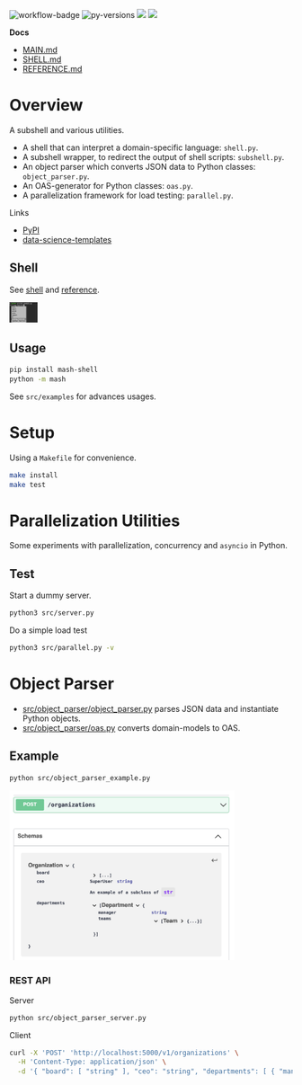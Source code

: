 ![workflow-badge](https://github.com/voschezang/mash/actions/workflows/python-app.yml/badge.svg)
![py-versions](https://img.shields.io/badge/python-3.8%20|%203.10%20|%203.11-blue)
<a href="https://pypi.org/project/mash-shell" title="Python versions"><img src="[https://img.shields.io/badge/pypi-v0.1.0-blue](https://img.shields.io/badge/python-3.8%20|%203.10%20|%203.11-blue)"/></a>
<a href="https://pypi.org/project/mash-shell" title="PyPI"><img src="https://img.shields.io/badge/pypi-v0.1.0-blue"/></a>

**Docs**
- [MAIN.md](MAIN.md)
- [SHELL.md](SHELL.md)
- [REFERENCE.md](SHELL_REFERENCE.md)

# Overview

A subshell and various utilities.

- A shell that can interpret a domain-specific language: `shell.py`.
- A subshell wrapper, to redirect the output of shell scripts: `subshell.py`.
- An object parser which converts JSON data to Python classes: `object_parser.py`.
- An OAS-generator for Python classes: `oas.py`.
- A parallelization framework for load testing: `parallel.py`.

Links
- [PyPI](https://pypi.org/project/mash-shell)
- [data-science-templates](https://github.com/voschezang/data-science-templates)

## Shell

See [shell](SHELL.md) and [reference](SHELL_REFERENCE.md).

<img src="img/shell_dropdown.png" style="max-width: 10%" alt="Example of a shell with a dropdown completion menu">

## Usage

```sh
pip install mash-shell
python -m mash
```

See `src/examples` for advances usages.

# Setup

Using a `Makefile` for convenience.

```sh
make install
make test
```

# Parallelization Utilities

Some experiments with parallelization, concurrency and `asyncio` in Python.

## Test

Start a dummy server.

```sh
python3 src/server.py
```

Do a simple load test

```sh
python3 src/parallel.py -v
```

# Object Parser

- [src/object_parser/object_parser.py](object_parser.py) parses JSON data and instantiate Python objects.
- [src/object_parser/oas.py](oas.py) converts domain-models to OAS.

## Example

```sh
python src/object_parser_example.py
```

<img src="https://github.com/voschezang/data-science-templates/blob/main/img/generated_oas.png?raw=true" style="width: 400px" alt="OAS Example">

### REST API

Server

```sh
python src/object_parser_server.py
```

Client

```sh
curl -X 'POST' 'http://localhost:5000/v1/organizations' \
  -H 'Content-Type: application/json' \
  -d '{ "board": [ "string" ], "ceo": "string", "departments": [ { "manager": "string", "teams": [ { "manager": "string", "members": [ "string" ], "team_type": "A", "active": true, "capacity": 0, "value": 0 } ] } ] }'
```
